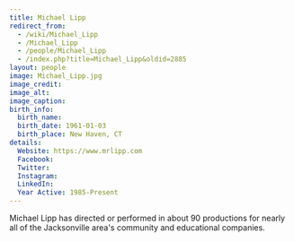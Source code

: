 ```yaml
---
title: Michael Lipp
redirect_from:
  - /wiki/Michael_Lipp
  - /Michael_Lipp
  - /people/Michael_Lipp
  - /index.php?title=Michael_Lipp&oldid=2885
layout: people
image: Michael_Lipp.jpg
image_credit: 
image_alt: 
image_caption: 
birth_info:
  birth_name:
  birth_date: 1961-01-03
  birth_place: New Haven, CT
details:
  Website: https://www.mrlipp.com
  Facebook:
  Twitter: 
  Instagram: 
  LinkedIn: 
  Year Active: 1985-Present
---
```

Michael Lipp has directed or performed in about 90 productions for nearly all of the Jacksonville area's community and educational companies.
